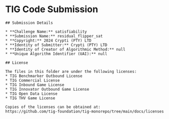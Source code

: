 # TIG Code Submission

    ## Submission Details

    * **Challenge Name:** satisfiability
    * **Submission Name:** residual_flipper_sat
    * **Copyright:** 2024 Crypti (PTY) LTD
    * **Identity of Submitter:** Crypti (PTY) LTD
    * **Identity of Creator of Algorithmic Method:** null
    * **Unique Algorithm Identifier (UAI):** null

    ## License

    The files in this folder are under the following licenses:
    * TIG Benchmarker Outbound License
    * TIG Commercial License
    * TIG Inbound Game License
    * TIG Innovator Outbound Game License
    * TIG Open Data License
    * TIG THV Game License

    Copies of the licenses can be obtained at:  
    https://github.com/tig-foundation/tig-monorepo/tree/main/docs/licenses